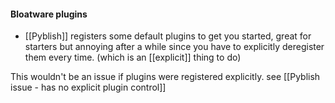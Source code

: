 #### Bloatware plugins
- [[Pyblish]] registers some default plugins to get you started, great for starters but annoying after a while since you have to explicitly deregister them every time.
  (which is an [[explicit]] thing to do)

This wouldn't be an issue if plugins were registered explicitly. see [[Pyblish issue - has no explicit plugin control]]